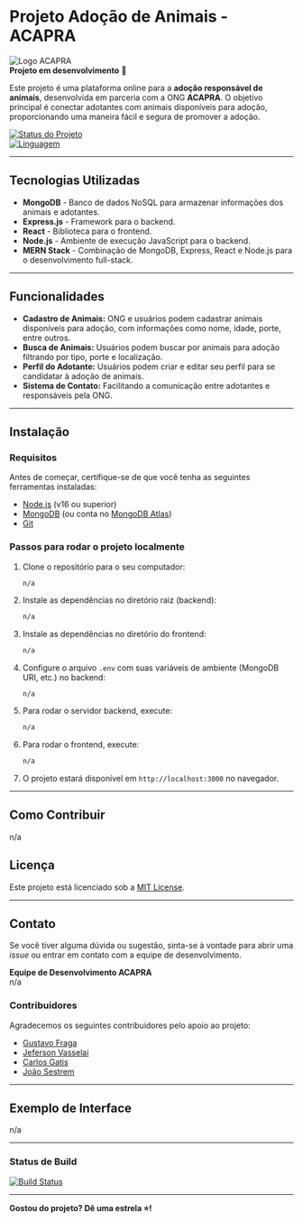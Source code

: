 # Projeto Adoção de Animais - ACAPRA

![Logo ACAPRA](https://encrypted-tbn0.gstatic.com/images?q=tbn:ANd9GcSTfmfg0ua5Fn6wbh20Wcp_JA7WsJaGBCKnEQ&s)  
**Projeto em desenvolvimento** 🚧

Este projeto é uma plataforma online para a **adoção responsável de animais**, desenvolvida em parceria com a ONG **ACAPRA**. O objetivo principal é conectar adotantes com animais disponíveis para adoção, proporcionando uma maneira fácil e segura de promover a adoção.

[![Status do Projeto](https://img.shields.io/badge/status-em%20desenvolvimento-orange)](https://github.com/seu-usuario/adocao-animais-acapra)  
[![Linguagem](https://img.shields.io/badge/stack-MERN-brightgreen)](https://reactjs.org/)  

---

## Tecnologias Utilizadas

- **MongoDB** - Banco de dados NoSQL para armazenar informações dos animais e adotantes.
- **Express.js** - Framework para o backend.
- **React** - Biblioteca para o frontend.
- **Node.js** - Ambiente de execução JavaScript para o backend.
- **MERN Stack** - Combinação de MongoDB, Express, React e Node.js para o desenvolvimento full-stack.

---

## Funcionalidades

- **Cadastro de Animais:** ONG e usuários podem cadastrar animais disponíveis para adoção, com informações como nome, idade, porte, entre outros.
- **Busca de Animais:** Usuários podem buscar por animais para adoção filtrando por tipo, porte e localização.
- **Perfil do Adotante:** Usuários podem criar e editar seu perfil para se candidatar à adoção de animais.
- **Sistema de Contato:** Facilitando a comunicação entre adotantes e responsáveis pela ONG.

---

## Instalação

### Requisitos

Antes de começar, certifique-se de que você tenha as seguintes ferramentas instaladas:

- [Node.js](https://nodejs.org/) (v16 ou superior)
- [MongoDB](https://www.mongodb.com/) (ou conta no [MongoDB Atlas](https://www.mongodb.com/cloud/atlas))
- [Git](https://git-scm.com/)

### Passos para rodar o projeto localmente

1. Clone o repositório para o seu computador:
    ```bash
    n/a

2. Instale as dependências no diretório raiz (backend):
    ```bash
   n/a

3. Instale as dependências no diretório do frontend:
    ```bash
    n/a

4. Configure o arquivo `.env` com suas variáveis de ambiente (MongoDB URI, etc.) no backend:
    ```
    n/a

5. Para rodar o servidor backend, execute:
    ```bash
   n/a

6. Para rodar o frontend, execute:
    ```bash
    n/a

7. O projeto estará disponível em `http://localhost:3000` no navegador.

---

## Como Contribuir

n/a

## Licença

Este projeto está licenciado sob a [MIT License](LICENSE).

---

## Contato

Se você tiver alguma dúvida ou sugestão, sinta-se à vontade para abrir uma *issue* ou entrar em contato com a equipe de desenvolvimento.

**Equipe de Desenvolvimento ACAPRA**  
n/a

### Contribuidores

Agradecemos os seguintes contribuidores pelo apoio ao projeto:

- [Gustavo Fraga](https://github.com/gustavof442)
- [Jeferson Vasselai](https://github.com/jeffSv16)
- [Carlos Gatis](https://github.com/CarlosGatis)
- [João Sestrem](https://github.com/vitorsetsrem)

---

## Exemplo de Interface

n/a

---

### Status de Build

[![Build Status](https://img.shields.io/github/workflow/status/GustavoF442/AcapraDEV/Node.js%20CI?label=build)](https://github.com/GustavoF442/AcapraDEV/actions)


---

**Gostou do projeto? Dê uma estrela ⭐!**


